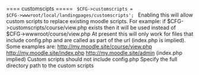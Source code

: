 ==== customscipts =====
<code>
	$CFG->customscripts = $CFG->wwwroot/local/landingpages/customscripts';
</code>
Enabling this will allow custom scripts to replace existing moodle scripts.
For example: if $CFG->customscripts/course/view.php exists then
it will be used instead of $CFG->wwwroot/course/view.php
At present this will only work for files that include config.php and are called
as part of the url (index.php is implied).
Some examples are:
      http://my.moodle.site/course/view.php
      http://my.moodle.site/index.php
     http://my.moodle.site/admin            (index.php implied)
 Custom scripts should not include config.php
Specify the full directory path to the custom scripts


